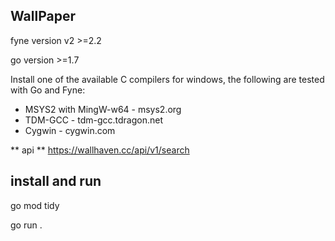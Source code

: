 ## WallPaper

fyne version v2 >=2.2

go version >=1.7

Install one of the available C compilers for windows, the following are tested with Go and Fyne:

- MSYS2 with MingW-w64 - msys2.org
- TDM-GCC - tdm-gcc.tdragon.net
- Cygwin - cygwin.com

** api **
https://wallhaven.cc/api/v1/search

## install and run 

go mod tidy

go run .



